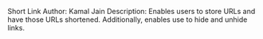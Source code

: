 Short Link
Author: Kamal Jain
Description: Enables users to store URLs and have those URLs shortened. Additionally,
enables use to hide and unhide links.
